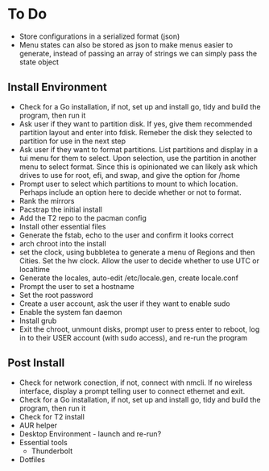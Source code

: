 # To Do
 - Store configurations in a serialized format (json)
 - Menu states can also be stored as json to make menus easier to generate, instead of passing an array of strings we can simply pass the state object

## Install Environment
 - Check for a Go installation, if not, set up and install go, tidy and build the program, then run it
 - Ask user if they want to partition disk. If yes, give them recommended partition layout and enter into fdisk. Remeber the disk they selected to partition for use in the next step
 - Ask user if they want to format partitions. List partitions and display in a tui menu for them to select. Upon selection, use the partition in another menu to select format. Since this is opinionated we can likely ask which drives to use for root, efi, and swap, and give the option for /home
 - Prompt user to select which partitions to mount to which location. Perhaps include an option here to decide whether or not to format.
 - Rank the mirrors
 - Pacstrap the initial install
 - Add the T2 repo to the pacman config
 - Install other essential files
 - Generate the fstab, echo to the user and confirm it looks correct
 - arch chroot into the install
 - set the clock, using bubbletea to generate a menu of Regions and then Cities. Set the hw clock. Allow the user to decide whether to use UTC or localtime
 - Generate the locales, auto-edit /etc/locale.gen, create locale.conf
 - Prompt the user to set a hostname
 - Set the root password
 - Create a user account, ask the user if they want to enable sudo
 - Enable the system fan daemon
 - Install grub
 - Exit the chroot, unmount disks, prompt user to press enter to reboot, log in to their USER account (with sudo access), and re-run the program

 ## Post Install
 - Check for network conection, if not, connect with nmcli. If no wireless interface, display a prompt telling user to connect ethernet and exit.
 - Check for a Go installation, if not, set up and install go, tidy and build the program, then run it
 - Check for T2 install
 - AUR helper
 - Desktop Environment - launch and re-run?
 - Essential tools
    - Thunderbolt
 - Dotfiles
